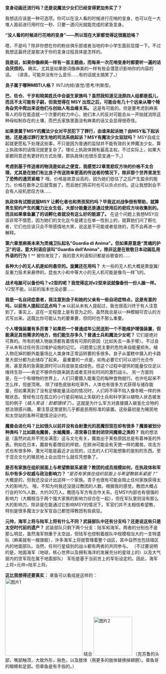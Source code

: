 **变身动画还流行吗？还是说魔法少女们已经变得更加务实了？**

我想这应该是一种可选项。你可以在没人看的时候进行花哨的变身，也可以在一大堆人面前进行用时仅一秒、只要一道闪光就能完成的紧急变身。

   **“没人看的时候进行花哨的变身”——所以现在大家都觉得这很尴尬咯？**
 
   嗯，不是吗？除非你想在你的粉丝俱乐部或者当地的中小学生面前显摆一下。不过我想这最终还是取决于你的变身过程具体是怎样的。

   **我是说，如果你像麻美一样有一首主题曲，而每来一次花哨变身时都要听一遍的话会厌烦的。**
     确实。尤其是如果歌词像麻美的一样有些会潜意识影响你的内容的话。
   （讲真，可能并没有什么音乐……有的话就太搞笑了。）


**良子属于哪种MBTI人格？**
INTJ内倾/直觉/思考/判断型。


**巴、佐仓、千岁和晓美姓氏中会诞生家族吗？虽然我知道见泷原四人组都是孤儿，而且不太可能有子嗣，但我觉得在 MSY 出现之后，可能会有几十个远亲从哪个犄角旮旯中爬出来说他们与创始人有血缘关系。**
这是有可能的。但是要考虑到麻美等人的存在能造就一个次要的权力中心，她们本人的反对可能会从一开始就消除这种母权制存在的土壤，而巴氏家族里面没有麻美的话又会显得很奇怪。


**如果隶属于MSY的魔法少女对平民犯下了罪行，由谁来起诉她？由MSY私下起诉她，还是通过罪行发生地的司法系统起诉？MSY有魔法少女监狱吗？**
MSY自成立起就更愿私下处理这些事，不只是因为普通的监狱并不能有效的关押魔法少女。算上执政体的话情况就更复杂了。理论上执政体拥有最高主权。不过实际上，如果大家都同意还有更好的方式处理，那执政体[也很乐意变通一下。]


**考虑到基于传送者的物流是如此之便宜，我感觉22章里悲叹方块的价格不太合理，尤其是在她们有比良子传送效率更高的传送者的情况下，除非那个世界里发生了恐怖的通货紧缩？**
哦，价格是故意设高的，因为她们低估了之后产生盈余的能力。价格在数年之后就雪崩了。而且她们购买时也可以杀点价的。这让我想到会不会有人投机悲叹方块……


**执政体有试图说服MSY 让孵化者也和男孩契约吗？毕竟这对战争很有帮助，就算男生契约产生的魔力比女生低，大部分能量还是通过使用后的悲叹方块收集到的。而且如果章鱼赢了的话孵化者就没有这么好的能源了。**
在这个问题上我想MSY应该非常不情愿，因为她们的文化迄今是建立在单一性别上的，就算她们问了孵化者，它们也应该只会不带感情地大笑，说这是不可能或者低效的，而不会再进一步解释。


**第六章里麻美本来为灵魂卫队起名"Guardia di Anima"。但如果原意是“灵魂的护卫”的话，意大利语应该叫"Guardia dell'Anima"，除非这是在致敬日本动画乱用外语的行为！^^**
被你发现了，我的意大利语知识都是谷歌查的……


**各种大小的无人机是如何悬空的。旋翼还在用吗？**
大一些的无人机大概是靠旋翼/反重力技术来悬停的。昆虫大小和中等大小的无人机可能是像鸟一样飞的。


**战术电脑可以备份吗？v2型的呢？我觉得这对v2型来说就像备份一份人脑一样。**
V2型不能。以前的版本也没必要……


**我是一名自闭症患者，我注意到良子和她的父亲有一些自闭症特点，这是有意的吗，以前有人提起过这点吗？:o**
以前从未有人提起过，我也很高兴终于有人注意到了。事实上，这在一定程度上是有意为之的，虽然我总是以一种模糊可否认的方式写出来。这既比你可能认为的要重要，但同时也不那么重要。


**个人增强装置有多厉害？如果把一个普通成年公民送到一个不能维护增强装置，但能满足其他需求的地方，他们能生存多久？普通士兵和魔法少女呢？**
它们是绝对可靠的。所有的植入物崩溃都有着情有可原的原因（比如失去一条手臂）。不过良子从未有过任何去过维护设施的记忆。
问题里公民主要的危险来自能量损失。植入物花掉的额外能量场比人类身体正常运转要的多很多。良子从蛋糕中摄入的卡路里大部分都为此储存了起来。
最重要的一点是，如有必要它们可以进行光合作用，甚至真的急需能源时可以将皮肤变成绿色，但这个过程中提供的能量仅仅足以维持生存——肯定不够供你跳来跳去或者支持长时间的激烈战斗。
另一方面则是，在一个有植物的世界上，人们只要摄入能看见的每种食物就行。也许吃起来不怎么样，但是顶用。
除了绿色皮肤和吃草外，人体也有很多方式获得与储存能量，但如果真到了没有足够能量活动的情况时，人们将不得不陷入像冬眠一样的休眠状态。曾经有过在孤立的小行星前哨站上失联的士兵和科学家以植物人状态被发现的例子（*插入笑话：脸都饿绿了*）。这就是为什么军方对直接摄入碳氢化合物的想法很感兴趣。
要注意这里提到几乎都是民用标准的装置。这些最初是为殖民地和太空站的各种可能情况设计的。


**魔兽会进化吗？比如很久以前并没有会射激光的恶魔但现在却有很多？魔兽被划分种类吗？比如跳虫魔兽，水螅魔兽，凉宫春日里封闭空间魔兽之类的？**
我的想法是（虽然对此并不完全满意）这与文化有关，魔兽出于某些原因总是有着神圣的外表。例如在日本，魔兽有着僧侣的样貌，在欧洲可能会有天使一样的魔兽。攻击方式也有很多种，激光可能是最近才出现的，过去的人们可能想象的是别的东西。至于混合文化的殖民地上会出现什么就任凭想象了。


**是否有家族在组织层面上与希望教联系紧密？教团的成员规模如何，在执政体和军队中有多少权威与政治影响力？**
*“是否有家族在组织层面上与希望教联系紧密？”*
大概是的，但我还没设计出这样一个家族。杏子也很有可能会阻止任何家族获得太大的影响力。
哦，不知为何我还没提过教团的人数。根据我的感觉，教团大概占行会的10%人数，大约30万人。教团与军方有合作关系，在MSY内部也有很强的影响力（大概相当于两个强大家族的影响力综合在一起），但在军队里则没有那么大的影响力，除非是在能通过它影响MSY的情况下。军官们并不太相信希望教，特别是很多魔法少女军官自己都觉得教团有些疯狂。

**元帅，海军上将与陆军上将有什么不同？武装部队中还有分支吗？还是说这些只是太空时代前的遗产？**
武装部队只剩下两个分支：陆军和海军。两者的分别也不是那么明显，虽然海军侧重于太空战，但陆军也控制着舰队中规模相当大的一支特遣队（麻美就有一艘旗舰），许多海军上将就管理着整个战区，其中自然也包括辖区内的地面部队。当然，任何行星级别的战斗都有两者的共同参与。
（不过要说明的是，地面海军（地球，核心世界以及拥有海洋的发展充分的星球上的）以及大气层内的空军现在属于地面部队）
军衔是基于当前世上的军衔设定的。因此，海军上将>元帅>陆军上将。

**这比我想得还要真实：**
章鱼可以看成是这样的：
<img width="250" alt="图片1" src="https://github.com/user-attachments/assets/a03d2d59-5022-4921-9256-7527ec2f8776" />
结合
<img width="125" alt="图片2" src="https://github.com/user-attachments/assets/2834872f-4723-4d20-b8e6-7ecfe1379157" />
（克苏鲁的头部，嘴部触须，大致外形，肤色，以及肢体（用更多的肢体替换掉翅膀）。章鱼哥的眼睛和足部。但章鱼是有手指的。）
